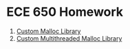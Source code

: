 # ECE 650 Homework
1. [Custom Malloc Library](homework1_malloc)
2. [Custom Multithreaded Malloc Library](homework2_threaded_malloc)